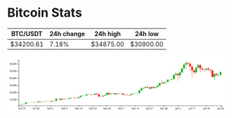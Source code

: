 # Bitcoin Stats

BTC/USDT|24h change|24h high|24h low|
|---|---|---|---|
|$34200.61|7.18%|$34875.00|$30900.00|

<img src="./chart.svg">
